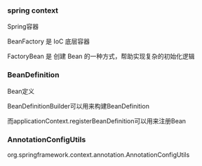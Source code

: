 ### spring context
Spring容器

BeanFactory 是 IoC 底层容器

FactoryBean 是 创建 Bean 的一种方式，帮助实现复杂的初始化逻辑

### BeanDefinition
Bean定义

BeanDefinitionBuilder可以用来构建BeanDefinition

而applicationContext.registerBeanDefinition可以用来注册Bean

### AnnotationConfigUtils
org.springframework.context.annotation.AnnotationConfigUtils
